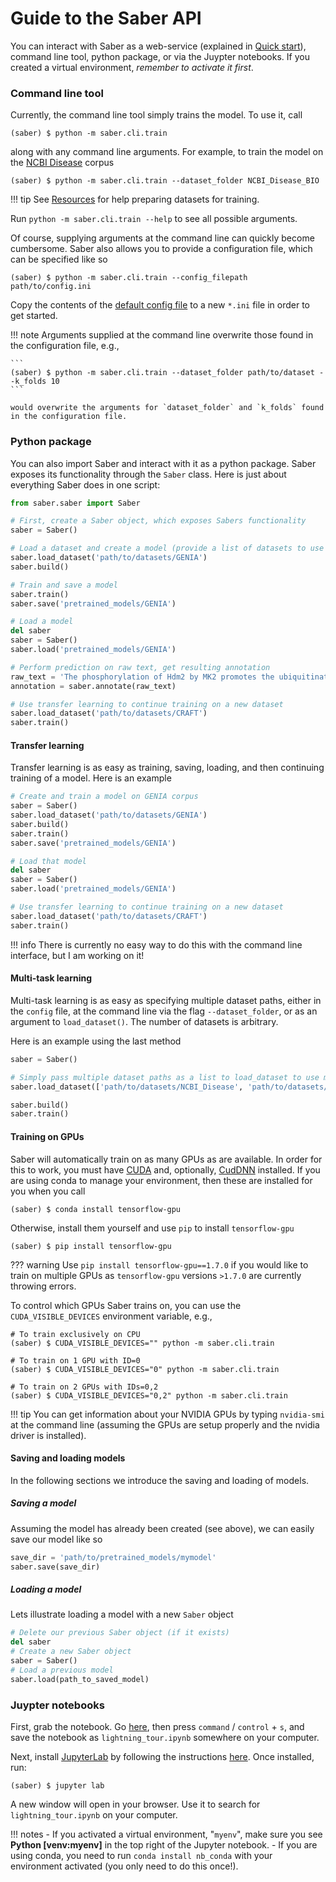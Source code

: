 # Guide to the Saber API

You can interact with Saber as a web-service (explained in [Quick start](https://baderlab.github.io/saber/quick_start/)), command line tool, python package, or via the Juypter notebooks. If you created a virtual environment, _remember to activate it first_.

### Command line tool

Currently, the command line tool simply trains the model. To use it, call

```
(saber) $ python -m saber.cli.train
```

along with any command line arguments. For example, to train the model on the [NCBI Disease](https://www.ncbi.nlm.nih.gov/CBBresearch/Dogan/DISEASE/) corpus

```
(saber) $ python -m saber.cli.train --dataset_folder NCBI_Disease_BIO
```

!!! tip
    See [Resources](https://baderlab.github.io/saber/resources/) for help preparing datasets for training.

Run `python -m saber.cli.train --help` to see all possible arguments.

Of course, supplying arguments at the command line can quickly become cumbersome. Saber also allows you to provide a configuration file, which can be specified like so

```
(saber) $ python -m saber.cli.train --config_filepath path/to/config.ini
```

Copy the contents of the [default config file](https://github.com/BaderLab/saber/blob/master/saber/config.ini) to a new `*.ini` file in order to get started.

!!! note
    Arguments supplied at the command line overwrite those found in the configuration file, e.g.,

    ```
    (saber) $ python -m saber.cli.train --dataset_folder path/to/dataset --k_folds 10
    ```

    would overwrite the arguments for `dataset_folder` and `k_folds` found in the configuration file.

### Python package

You can also import Saber and interact with it as a python package. Saber exposes its functionality through the `Saber` class. Here is just about everything Saber does in one script:

```python
from saber.saber import Saber

# First, create a Saber object, which exposes Sabers functionality
saber = Saber()

# Load a dataset and create a model (provide a list of datasets to use multi-task learning!)
saber.load_dataset('path/to/datasets/GENIA')
saber.build()

# Train and save a model
saber.train()
saber.save('pretrained_models/GENIA')

# Load a model
del saber
saber = Saber()
saber.load('pretrained_models/GENIA')

# Perform prediction on raw text, get resulting annotation
raw_text = 'The phosphorylation of Hdm2 by MK2 promotes the ubiquitination of p53.'
annotation = saber.annotate(raw_text)

# Use transfer learning to continue training on a new dataset
saber.load_dataset('path/to/datasets/CRAFT')
saber.train()
```

#### Transfer learning

Transfer learning is as easy as training, saving, loading, and then continuing training of a model. Here is an example

```python
# Create and train a model on GENIA corpus
saber = Saber()
saber.load_dataset('path/to/datasets/GENIA')
saber.build()
saber.train()
saber.save('pretrained_models/GENIA')

# Load that model
del saber
saber = Saber()
saber.load('pretrained_models/GENIA')

# Use transfer learning to continue training on a new dataset
saber.load_dataset('path/to/datasets/CRAFT')
saber.train()
```

!!! info
    There is currently no easy way to do this with the command line interface, but I am working on it!

#### Multi-task learning

Multi-task learning is as easy as specifying multiple dataset paths, either in the `config` file, at the command line via the flag `--dataset_folder`, or as an argument to `load_dataset()`. The number of datasets is arbitrary.

Here is an example using the last method

```python
saber = Saber()

# Simply pass multiple dataset paths as a list to load_dataset to use multi-task learning.
saber.load_dataset(['path/to/datasets/NCBI_Disease', 'path/to/datasets/Linnaeus'])

saber.build()
saber.train()
```

#### Training on GPUs

Saber will automatically train on as many GPUs as are available. In order for this to work, you must have [CUDA](https://developer.nvidia.com/cuda-downloads) and, optionally, [CudDNN](https://developer.nvidia.com/cudnn) installed. If you are using conda to manage your environment, then these are installed for you when you call

```
(saber) $ conda install tensorflow-gpu
```

Otherwise, install them yourself and use `pip` to install `tensorflow-gpu`

```
(saber) $ pip install tensorflow-gpu
```

??? warning
     Use `pip install tensorflow-gpu==1.7.0` if you would like to train on multiple GPUs as `tensorflow-gpu` versions `>1.7.0` are currently throwing errors.

To control which GPUs Saber trains on, you can use the `CUDA_VISIBLE_DEVICES` environment variable, e.g.,

```
# To train exclusively on CPU
(saber) $ CUDA_VISIBLE_DEVICES="" python -m saber.cli.train

# To train on 1 GPU with ID=0
(saber) $ CUDA_VISIBLE_DEVICES="0" python -m saber.cli.train

# To train on 2 GPUs with IDs=0,2
(saber) $ CUDA_VISIBLE_DEVICES="0,2" python -m saber.cli.train
```

!!! tip
    You can get information about your NVIDIA GPUs by typing `nvidia-smi` at the command line (assuming the GPUs are setup properly and the nvidia driver is installed).

#### Saving and loading models

In the following sections we introduce the saving and loading of models.

##### Saving a model

Assuming the model has already been created (see above), we can easily save our model like so

```python
save_dir = 'path/to/pretrained_models/mymodel'
saber.save(save_dir)
```

##### Loading a model

Lets illustrate loading a model with a new `Saber` object

```python
# Delete our previous Saber object (if it exists)
del saber
# Create a new Saber object
saber = Saber()
# Load a previous model
saber.load(path_to_saved_model)
```

### Juypter notebooks

First, grab the notebook. Go [here](https://raw.githubusercontent.com/BaderLab/saber/master/notebooks/lightning_tour.ipynb), then press `command` / `control` + `s`, and save the notebook as `lightning_tour.ipynb` somewhere on your computer.


Next, install [JupyterLab](https://github.com/jupyterlab/jupyterlab) by following the instructions [here](https://github.com/jupyterlab/jupyterlab#installation). Once installed, run:

```
(saber) $ jupyter lab
```

A new window will open in your browser. Use it to search for `lightning_tour.ipynb` on your computer.

!!! notes
    - If you activated a virtual environment, "`myenv`", make sure you see **Python [venv:myenv]** in the top right of the Jupyter notebook.
    - If you are using conda, you need to run `conda install nb_conda` with your environment activated (you only need to do this once!).
